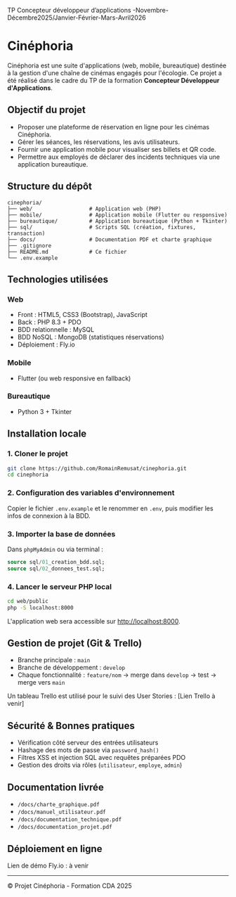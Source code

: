TP Concepteur développeur d’applications -Novembre-Décembre2025/Janvier-Février-Mars-Avril2026 
# Cinéphoria
Cinéphoria est une suite d'applications (web, mobile, bureautique) destinée à la gestion d'une chaîne de cinémas engagés pour l'écologie. Ce projet a été réalisé dans le cadre du TP de la formation **Concepteur Développeur d'Applications**.

## Objectif du projet
- Proposer une plateforme de réservation en ligne pour les cinémas Cinéphoria.
- Gérer les séances, les réservations, les avis utilisateurs.
- Fournir une application mobile pour visualiser ses billets et QR code.
- Permettre aux employés de déclarer des incidents techniques via une application bureautique.

## Structure du dépôt
```
cinephoria/
├── web/                  # Application web (PHP)
├── mobile/               # Application mobile (Flutter ou responsive)
├── bureautique/          # Application bureautique (Python + Tkinter)
├── sql/                  # Scripts SQL (création, fixtures, transaction)
├── docs/                 # Documentation PDF et charte graphique
├── .gitignore
├── README.md             # Ce fichier
└── .env.example
```

## Technologies utilisées
### Web
- Front : HTML5, CSS3 (Bootstrap), JavaScript
- Back : PHP 8.3 + PDO
- BDD relationnelle : MySQL
- BDD NoSQL : MongoDB (statistiques réservations)
- Déploiement : Fly.io

### Mobile
- Flutter (ou web responsive en fallback)

### Bureautique
- Python 3 + Tkinter

## Installation locale
### 1. Cloner le projet
```bash
git clone https://github.com/RomainRemusat/cinephoria.git
cd cinephoria
```

### 2. Configuration des variables d'environnement
Copier le fichier `.env.example` et le renommer en `.env`, puis modifier les infos de connexion à la BDD.

### 3. Importer la base de données
Dans `phpMyAdmin` ou via terminal :
```sql
source sql/01_creation_bdd.sql;
source sql/02_donnees_test.sql;
```

### 4. Lancer le serveur PHP local
```bash
cd web/public
php -S localhost:8000
```

L'application web sera accessible sur [http://localhost:8000](http://localhost:8000).

## Gestion de projet (Git & Trello)
- Branche principale : `main`
- Branche de développement : `develop`
- Chaque fonctionnalité : `feature/nom` → merge dans `develop` → test → merge vers `main`

Un tableau Trello est utilisé pour le suivi des User Stories : [Lien Trello à venir]

## Sécurité & Bonnes pratiques
- Vérification côté serveur des entrées utilisateurs
- Hashage des mots de passe via `password_hash()`
- Filtres XSS et injection SQL avec requêtes préparées PDO
- Gestion des droits via rôles (`utilisateur`, `employe`, `admin`)

## Documentation livrée
- `/docs/charte_graphique.pdf`
- `/docs/manuel_utilisateur.pdf`
- `/docs/documentation_technique.pdf`
- `/docs/documentation_projet.pdf`

## Déploiement en ligne
Lien de démo Fly.io : à venir

---
© Projet Cinéphoria - Formation CDA 2025
